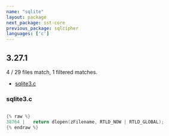 ```yaml
---
name: "sqlite"
layout: package
next_package: sst-core
previous_package: sqlcipher
languages: ['c']
---
```

## 3.27.1
4 / 29 files match, 1 filtered matches.

 - [sqlite3.c](#sqlite3c)

### sqlite3.c

```c

{% raw %}
38764 |   return dlopen(zFilename, RTLD_NOW | RTLD_GLOBAL);
{% endraw %}

```